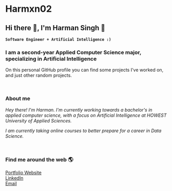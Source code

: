 # Harmxn02

## Hi there 👋, I'm Harman Singh 🍕

**`Software Engineer + Artificial Intelligence :)`**

### I am a second-year Applied Computer Science major, specializing in Artificial Intelligence

On this personal GitHub profile you can find some projects I've worked on, and just other random projects.

&nbsp;

### About me

*Hey there! I'm Harman. I'm currently working towards a bachelor's in applied computer science, with a focus on Artificial Intelligence at HOWEST University of Applied Sciences.*

*I am currently taking online courses to better prepare for a career in Data Science.*

<!-- ![HelloWorld](https://raw.githubusercontent.com/sagar-viradiya/sagar-viradiya/master/resources/banner.png)

![Profile views](https://gpvc.arturio.dev/Harmxn02) -->

&nbsp;

### Find me around the web 🌎

[Portfolio Website](https://www.harmansingh.nl/)  
[LinkedIn](https://www.linkedin.com/in/harmanpnahal/)  
[Email](mailto:harman.pnahal@gmail.com)  

&nbsp;

<!-- [![Top Langs](https://github-readme-stats.vercel.app/api/top-langs/?username=Harmxn02)](https://github.com/anuraghazra/github-readme-stats) -->

&nbsp;

<!-- ## Statistics 📝:
![GitHub metrics](https://metrics.lecoq.io/Harmxn02)   -->

<!-- 
https://dev.to/github/10-standout-github-profile-readmes-h2o -->

<!-- https://arturssmirnovs.github.io/github-profile-readme-generator/ -->

<!-- https://dev.to/github/10-standout-github-profile-readmes-h2o -->
